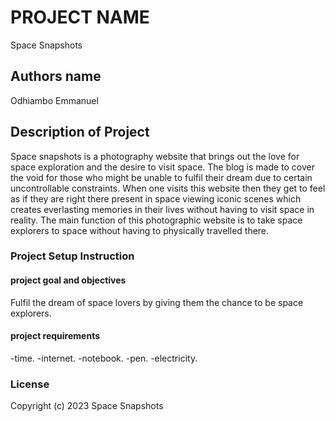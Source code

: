 # PROJECT NAME
 
 Space Snapshots

 ## Authors name

 Odhiambo Emmanuel

 ## Description of Project
 Space snapshots is a photography website that brings out the love for space exploration and the desire to visit space.
 The blog is made to cover the void for those who might be unable to fulfil their dream due to certain uncontrollable constraints.
 When one visits this website then  they get to feel as if they are right there present in space viewing iconic scenes which creates everlasting memories in their lives without having to visit space in reality.
 The main function of this photographic website is  to take space explorers to space without having to physically travelled there.

 ### Project Setup Instruction
 #### project goal and objectives
 Fulfil the dream of space lovers by giving them the chance to be space explorers.

 #### project requirements
 -time.
 -internet.
 -notebook.
 -pen.
 -electricity.

 ### License
 Copyright (c) 2023 Space Snapshots
